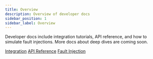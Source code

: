 ```yaml
---
title: Overview
description: Overview of developer docs
sidebar_position: 1
sidebar_label: Overview
---
```


Developer docs include integration tutorials, API reference, and how to simulate fault injections. More docs about deep dives are coming soon.

[Integration](./integration/kubeblocks-addon-overview.md)
[API Reference](./api-reference/)
[Fault Injection](./fault-injection/introduction.md)
